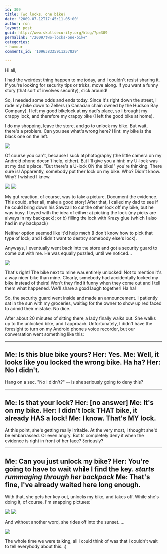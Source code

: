 ```yaml
---
id: 309
title: Two locks, one bike?
date: '2009-07-12T17:45:11-05:00'
author: ron
layout: post
guid: http://www.skullsecurity.org/blog/?p=309
permalink: "/2009/two-locks-one-bike"
categories:
- humour
comments_id: '109638335911257829'

---
```


<p>Hi all,</p>
<p>I had the weirdest thing happen to me today, and I couldn't resist sharing it. If you're looking for security tips or tricks, move along. If you want a funny story (that sort of involves security), stick around! </p>
<!--more-->
<p>So, I needed some odds and ends today. Since it's right down the street, I rode my bike down to Zellers (a Canadian chain owned by the Hudson Bay Company). I left my good bikelock at my dad's place, so I brought my crappy lock, and therefore my crappy bike (I left the good bike at home). </p>
<p>I do my shopping, leave the store, and go to unlock my bike. But wait, there's a problem. Can you see what's wrong here? Hint: my bike is the black one on the left. </p>
<img src="/blogdata/twolocks-1.jpg">
<p>Of course you can't, because I suck at photography (the little camera on my Android phone doesn't help, either). But I'll give you a hint: my U-lock was at my dad's place. &quot;But there's a U-lock ON the bike!&quot; you're thinking. There sure is! Apparently, somebody put their lock on my bike. Who? Didn't know. Why? I wished I knew. </p>
<img src="/blogdata/twolocks-2.jpg">
<img src="/blogdata/twolocks-3.jpg">
<p>My gut reaction, of course, was to take a picture. Document the evidence. This could, after all, make a good story! After that, I called my dad to see if he could bring down his Sawzall to cut the other lock off my bike, but he was busy. I toyed with the idea of either:
a) picking the lock (my picks are always in my backpack); or
b) filling the lock with Krazy glue (which I also had in my backpack)</p>
<p>Neither option seemed like it'd help much (I don't know how to pick that type of lock, and I didn't want to destroy somebody else's lock). </p>
<p>Anyways, I eventually went back into the store and got a security guard to come out with me. He was equally puzzled, until we noticed...</p>
<img src="/blogdata/twolocks-4.jpg">
<p>That's right! The bike next to mine was entirely unlocked! Not to mention it's a way nicer bike than mine. Clearly, somebody had accidentally locked my bike instead of theirs! Won't they find it funny when they come out and I tell them what happened. We'll share a good laugh together! Ha ha! </p>
<p>So, the security guard went inside and made an announcement. I patiently sat in the sun with my groceries, waiting for the owner to show up red faced to admid their mistake. No dice. </p>
<p>After about 20 minutes of sitting there, a lady finally walks out. She walks up to the unlocked bike, and I approach. Unfortunately, I didn't have the foresight to turn on my Android phone's voice recorder, but our conversation went something like this:</p>
<hr />
<h2>Me: Is this blue bike yours?
Her: Yes.
Me: Well, it looks like you locked the wrong bike. Ha ha?
Her: No I didn't. </h2>
<p>Hang on a sec. &quot;No I didn't?&quot; -- is she seriously going to deny this?</p>
<hr />
<h2>Me: Is that your lock?
Her: [no answer]
Me: It's on my bike.
Her: I didn't lock THAT bike, it already HAS a lock!
Me: I know. That's MY lock. </h2>
<p>At this point, she's getting really irritable. At the very most, I thought she'd be embarrassed. Or even angry. But to completely deny it when the evidence is right in front of her face? Seriously?</p>
<hr />
<h2>Me: Can you just unlock my bike?
Her: You're going to have to wait while I find the key. <em>starts rummaging through her backpack</em>
Me: That's fine, I've already waited here long enough. </h2>
<p>With that, she gets her key out, unlocks my bike, and takes off. While she's doing it, of course, I'm snapping pictures:</p>
<img src="/blogdata/twolocks-5.jpg">
<img src="/blogdata/twolocks-6.jpg">
<p>And without another word, she rides off into the sunset.....</p>
<img src="/blogdata/twolocks-7.jpg">
<p>The whole time we were talking, all I could think of was that I couldn't wait to tell everybody about this. :)</p>
